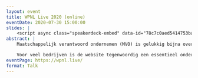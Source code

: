 ```yaml
---
layout: event
title: WPNL Live 2020 (online)
eventDate: 2020-07-30 15:00:00
slides: |
    <script async class="speakerdeck-embed" data-id="78c7c0aed5414753ba4388df454901ec" data-ratio="1.77777777777778" src="//speakerdeck.com/assets/embed.js"></script>
abstract: |
    Maatschappelijk verantwoord ondernemen (MVO) is gelukkig bijna overal de standaard. MVO wordt ook wel gezien als duurzaam ondernemen waarbij People, Planet en Profit de pijlers zijn.

    Voor veel bedrijven is de website tegenwoordig een essentieel onderdeel in het ondernemen. Ook een website heeft daarom grote impact op de maatschappelijke elementen van jouw bedrijf. Welke keuzes maak je op het gebied van bijvoorbeeld duurzaamheid, security, privacy, gebruiksvriendelijkheid en toegankelijkheid?
eventPage: https://wpnl.live/
format: Talk
---
```



